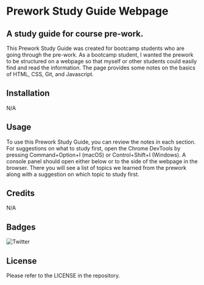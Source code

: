 # Prework Study Guide Webpage

## A study guide for course pre-work.

This Prework Study Guide was created for bootcamp students who are going through the pre-work. As a bootcamp student, I wanted the prework to be structured on a webpage so that myself or other students could easily find and read the information. The page provides some notes on the basics of HTML, CSS, Git, and Javascript.

## Installation

N/A

## Usage

To use this Prework Study Guide, you can review the notes in each section. For suggestions on what to study first, open the Chrome DevTools by pressing Command+Option+I (macOS) or Control+Shift+I (Windows). A console panel should open either below or to the side of the webpage in the browser. There you will see a list of topics we learned from the prework along with a suggestion on which topic to study first.

## Credits

N/A

## Badges

![Twitter](https://img.shields.io/twitter/url/https/twitter.com/julielearnscode.svg?style=social&label=Follow%20%40julielearnscode)

## License

Please refer to the LICENSE in the repository.

